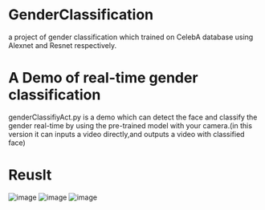 # GenderClassification
a project of gender classification which trained on CelebA database using Alexnet and Resnet respectively.
# A Demo of real-time gender classification
genderClassifiyAct.py is a demo which can detect the face and classify the gender real-time by using the pre-trained model with your camera.(in this version it can inputs a video directly,and outputs a video with classified face)
# Reuslt
![image](https://github.com/KeyuLi/GenderClassification/result/02.jpg)
![image](https://github.com/KeyuLi/GenderClassification/result/03.jpg)
![image](https://github.com/KeyuLi/GenderClassification/result/08.jpg)
